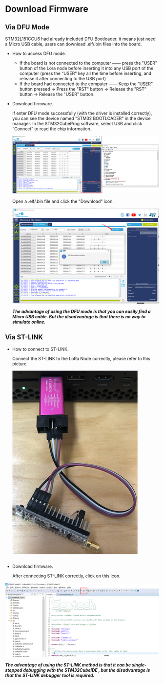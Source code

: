 # Download Firmware

## Via DFU Mode

STM32L151CCU6 had already included DFU Bootloader, it means just need a Micro USB cable, users can download .elf/.bin files into the board.

- How to access DFU mode.

  - If the board is not connected to the computer —— press the "USER" button of the Lora node before inserting it into any USB port of the computer (press the “USER"  key all the time before inserting, and release it after connecting to the USB port)
  - If the board had connected to the computer —— Keep the “USER” button pressed → Press the "RST" button → Release the "RST" button → Release the "USER" button.

- Download firmware.

  If enter DFU mode successfully (with the driver is installed correctly), you can see the device named "STM32 BOOTLOADER" in the device manager. In the STM32CubeProg software, select USB and click “Connect” to read the chip information.

  ![](img/download_firmware/03.png)

  Open a .elf/.bin file and click the "Download" icon.

  ![](img/download_firmware/04.png)

  ***The advantage of using the DFU mode is that you can easily find a Micro USB cable. But the disadvantage is that there is no way to simulate online.***

## Via ST-LINK

- How to connect to ST-LINK.

  Connect the ST-LINK to the LoRa Node correctly, please refer to this picture.

  ![](img/download_firmware/01.png)

  ```Tip:: ST-LINK can provide power to target device! If the LoRa Node is connected to the computer via the Micro USB interface, the ST-LINK 3.3V CAN NOT be connected to the VDD! Doing so may damage  the development board!
  
  ```

- Download firmware.

  After connecting ST-LINK correctly, click on this icon.

![](img/download_firmware/02.png)

***The advantage of using the ST-LINK method is that it can be single-stepped debugging with the STM32CubeIDE , but the disadvantage is that the ST-LINK debugger tool is required.***